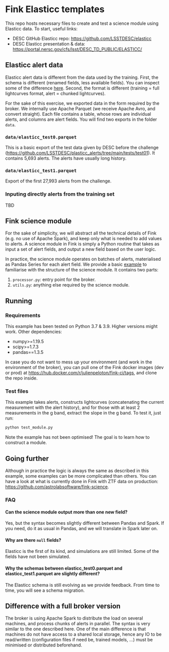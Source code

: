 # Fink Elasticc templates

This repo hosts necessary files to create and test a science module using Elasticc data. To start, useful links:

- DESC GitHub Elasticc repo: https://github.com/LSSTDESC/elasticc
- DESC Elasticc presentation & data: https://portal.nersc.gov/cfs/lsst/DESC_TD_PUBLIC/ELASTICC/

## Elasticc alert data

Elasticc alert data is different from the data used by the training. First, the schema is different (renamed fields, less available fields). You can inspect some of the difference [here](https://portal.nersc.gov/cfs/lsst/DESC_TD_PUBLIC/ELASTICC/TRAINING_SAMPLES/A_FORMAT.TXT). Second, the format is different (training = full lightcurves format, alert = chunked lightcurves).

For the sake of this exercise, we exported data in the form required by the broker. We internally use Apache Parquet (we receive Apache Avro, and convert straight). Each file contains a table, whose rows are individual alerts, and columns are alert fields. You will find two exports in the folder `data`.

### `data/elasticc_test0.parquet`

This is a basic export of the test data given by DESC before the challenge (https://github.com/LSSTDESC/plasticc_alerts/tree/main/tests/test01). It contains 5,693 alerts. The alerts have usually long history.

### `data/elasticc_test1.parquet`

Export of the first 27,993 alerts from the challenge.

### Inputing directly alerts from the training set

TBD

## Fink science module

For the sake of simplicity, we will abstract all the technical details of Fink (e.g. no use of Apache Spark), and keep only what is needed to add values to alerts. A science module in Fink is simply a Python routine that takes as input a set of alert fields, and output a new field based on the user logic.

In practice, the science module operates on batches of alerts, materialised as Pandas Series for each alert field. We provide a basic [example](mymodule) to familiarise with the structure of the science module. It contains two parts:
1. `processor.py`: entry point for the broker.
2. `utils.py`: anything else required by the science module.

## Running

### Requirements

This example has been tested on Python 3.7 & 3.9. Higher versions might work. Other dependencies:
- numpy>=1.19.5
- scipy>=1.7.3
- pandas==1.3.5

In case you do not want to mess up your environment (and work in the environment of the broker), you can pull one of the Fink docker images (dev or prod) at https://hub.docker.com/r/julienpeloton/fink-ci/tags, and clone the repo inside.

### Test files

This example takes alerts, constructs lightcurves (concatenating the current measurement with the alert history), and for those with at least 2 measurements in the g band, extract the slope in the g band. To test it, just run:

```python
python test_module.py
```

Note the example has not been optimised! The goal is to learn how to construct a module.

## Going further

Although in practice the logic is always the same as described in this example, some examples can be more complicated than others. You can have a look at what is currently done in Fink with ZTF data on production: https://github.com/astrolabsoftware/fink-science.

### FAQ

#### Can the science module output more than one new field?

Yes, but the syntax becomes slightly different between Pandas and Spark. If you need, do it as usual in Pandas, and we will translate in Spark later on.

#### Why are there `null` fields?

Elasticc is the first of its kind, and simulations are still limited. Some of the fields have not been simulated.

#### Why the schemas between elasticc_test0.parquet and elasticc_test1.parquet are slightly different?

The Elasticc schema is still evolving as we provide feedback. From time to time, you will see a schema migration.

## Difference with a full broker version

The broker is using Apache Spark to distribute the load on several machines, and process chunks of alerts in parallel. The syntax is very similar to the one described here. One of the main difference is that machines do not have access to a shared local storage, hence any IO to be read/written (configuration files if need be, trained models, ...) must be minimised or distributed beforehand.
